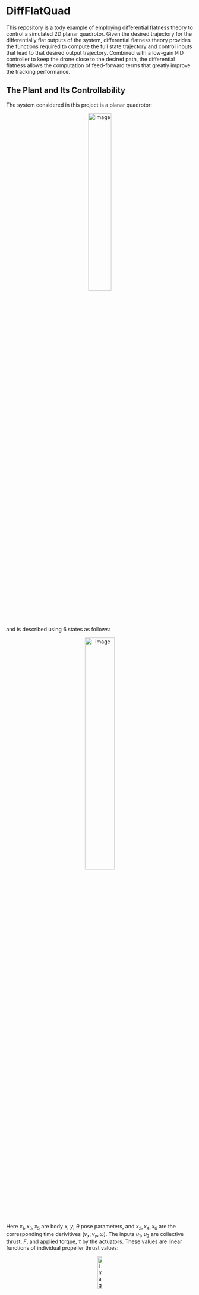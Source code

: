 # DiffFlatQuad
This repository is a tody example of employing differential flatness theory to control a simulated 2D planar quadrotor. Given the desired trajectory for the differentially flat outputs of the system, differential flatness theory provides the functions required to compute the full state trajectory and control inputs that lead to that desired output trajectory. Combined with a low-gain PID controller to keep the drone close to the desired path, the differential flatness allows the computation of feed-forward terms that greatly improve the tracking performance.

## The Plant and Its Controllability
The system considered in this project is a planar quadrotor:
<p align="center">
  <img src="docs/plant.png" alt="image" width="35%" height="auto"/>
</p>

and is described using 6 states as follows:

<!-- $
\left[\begin{matrix}\operatorname{\dot{x}_{1}}{\left(t \right)}\\\operatorname{\dot{x}_{2}}{\left(t \right)}\\\operatorname{\dot{x}_{3}}{\left(t \right)}\\\operatorname{\dot{x}_{4}}{\left(t \right)}\\\operatorname{\dot{x}_{5}}{\left(t \right)}\\\operatorname{\dot{x}_{6}}{\left(t \right)}\end{matrix}\right] = 
\left[\begin{matrix}\operatorname{x_{2}}{\left(t \right)}\\- \frac{\operatorname{u_{1}}{\left(t \right)} \sin{\left(\operatorname{x_{5}}{\left(t \right)} \right)}}{m}\\\operatorname{x_{4}}{\left(t \right)}\\- g + \frac{\operatorname{u_{1}}{\left(t \right)} \cos{\left(\operatorname{x_{5}}{\left(t \right)} \right)}}{m}\\\operatorname{x_{6}}{\left(t \right)}\\\frac{\operatorname{u_{1}}{\left(t \right)}}{J}\end{matrix}\right]
$ -->
<p align="center">
  <img src="docs/plant_eq.png" alt="image" width="40%" height="auto"/>
</p>

Here $x_1, x_3, x_5$ are body $x, \ y, \ \theta$ pose parameters, and $x_2, x_4, x_6$ are the corresponding time derivitives ($v_x, v_y, \omega$). The inputs $u_1, \ u_2$ are collective thrust, $F$, and applied torque, $\tau$ by the actuators. These values are linear functions of individual propeller thrust values:
<!-- $
\begin{align}
\tau =& \frac{F_2-F_1}{l}\\
F =& \frac{F_2+F_1}{2}
\end{align}
$ -->

<p align="center">
  <img src="docs/mixer_eq.png" alt="image" width="15%" height="auto"/>
</p>

where $F_1$ and $F_2$ are the thrust produced by the individual propellers and $l$ is the length from the center of the drone to the motor attachment point. Finally, mass and inertia are represented with $m, J$, and gravity with $g$.

**Note:** Rotational dynamics is decoupled from the position and is described by a double integration of the inertia-normalized body torque. As such, quadrotors usually have a cascade control structure where the inner-loop controller exercises control over the body angular rate, and the other-loop control maintains the body pose tracking.  

Here, we provide a simple simulator based on Pygame that can be instantiated as follows: 

```python
from DiffFlatQuad.robot import PlanerQuadrotor
quadrotor = PlanerQuadrotor(rendering=True, dt=1e-2)
#The simulation loop
while quadrotor.running():
    quadrotor.step(T=0.0000, F=9.8)
    time.sleep(0.01)
```

### Controllability Analysis
Before moving on to the control design, we first need to investigate the controllability of the plant under study. First, note that the plant may be put into control-affine forms as:

<!-- \mathbf{\dot{x}} = &\mathbf{f}(\mathbf{x})+\mathbf{g_1}(\mathbf{x})u_1+ \mathbf{g_2}(\mathbf{x})u_2\\
\mathbf{f} = \left[\begin{matrix}\operatorname{x_{2}}\\0\\\operatorname{x_{4}}\\- g\\\operatorname{x_{6}}\\0\end{matrix}\right], \
&\mathbf{g}_1 = \left[\begin{matrix}0\\- \frac{\sin{\left(\operatorname{x_{5}}{\left(t \right)} \right)}}{m}\\0\\\frac{\cos{\left(\operatorname{x_{5}}{\left(t \right)} \right)}}{m}\\0\\0\end{matrix}\right], \
\mathbf{g}_2 = \left[\begin{matrix}0\\0\\0\\0\\0\\\frac{1}{J}\end{matrix}\right] -->
<p align="center">
  <img src="docs/plant_decom_eq.png" alt="image" width="60%" height="auto"/>
</p>

We employ ideas from nonlinear control theory and differential geometry to investigate the controllability of the plant.

**Theorem:** System $\dot{x}=f(x)+g(x)u$ with $x \in \mathbb{R}^n$ and $u \in \mathbb{R}^m$ is controllable if distribution $\Delta_{c2}$, the smallest distrribution spanned by columns of $g$, $span\{g_1, g_2\}$, and invariant to $g_1, g_2, f$, has rank $n$. 

Let's first instantiate a robot and get the symbolic system equations as follows:

```python
from DiffFlatQuad.robot import PlanerQuadrotor
robot = PlanerQuadrotor(rendering=False)

# Get the sympy symbolic expressions describing the plant
f = robot.getSymbolicF()
g = robot.getSymbolicG()
x = robot.symbolic_state
g1 = g[:,0]
g2 = g[:,1]
t = sp.symbols('t')
```
Then, use the following two helper functions to compute the Lie derivatives and brackets for the next step:

```python
def lieDerivative(a, b, x):
    """ 
    returns the L_a(b)
    """
    return b.jacobian(x)*a

def lieBracket(a,b,x):
    """
    returns the Lie bracket [a,b] = L_{a}b - L_{b}a
    """
    return lieDerivative(a, b, x)-lieDerivative(b, a, x)
```

**Reminder:** Distribution $\Delta$ is said to be invariant to be invariant to vector field $f$ if for all $\tau \in \Delta$, Lie bracket $[\tau, f]$ is also in $\Delta$.

To find the distribution $\Delta_{c2}$, we simply start with $\Delta = span\{g_1, g_2\}$ and compute the Lie brackets between $g1, g2$ and $f,g1,g2$ and add the result to the distribution if it's not already part of it. We continues this process until the rank of $\Delta_{c2}$ stops growing:

<p align="center">
  <img src="docs/alg.png" alt="image" width="75%" height="auto"/>
</p>

The Python implementation of this is:

```python
def isInDist(dist, vec):
    """
    Is vec in distribution dist?
    """
    d = dist[0].copy()
    for i in range(len(dist)-1):
        d = d.row_join(dist[i+1])
    rank1 = d.rank()
    d = d.row_join(vec)
    rank2 = d.rank()
    if rank2 > rank1:
        return False
    else:
        return True
    
def getDistRank(dist):
    """
    return the rank of distribution spanned by a list of vecs in dist
    """
    d = dist[0].copy()
    for i in range(len(dist)-1):
        d = d.row_join(dist[i+1])
    return d.rank()

def getSmallestInvariantDistribution(dist, vec_fields, x):
    """
    Returns the smallest distribution invariant to vectors in the 
    vec_fields list and containing distribution spanned by the 
    vector fields in the dist list. 
    """
    running = True
    result = []
    result +=dist
    while running:
        added_something = False
        for vec1 in result:
            for vec2 in vec_fields:
                vec3 = lieBracket(vec1, vec2, x)
                if not isInDist(result, vec3):
                    result +=[vec3]
                    added_something = True
        if not added_something:
            running = False
    
    return result
```

Using these functions, we can now compute the $\Delta_{c2}$ for our quadrotor plant. The result is shown in the following and its rank is 6, which is equal to the number of states and implies that the system is controllable.

<p align="center">
  <img src="docs/controllability_dist.png" alt="image" width="75%" height="auto"/>
</p>

## Controlling The Robot and Differential Flatness

Now that the controllability of the system is shown, we can move on to designing a controller for the robot. We will first define differentially flat systems and then we will use it to design a controller. 

### Differentially Flat Systems

System $\dot{x} = f(x,u)$, $x \in \mathbb{R}^n$ and $u \in \mathbb{R}^m$ is said to be differentially flat if there exists a function $z = \alpha(x,u, \dot{u}, ..., u^{(p)})$ from state and time derivatives of input to a set of outputs $z$ equal in number to the number of inputs such that we can reconstruct the whole state and input trajectory given the flat output $z$ and its time derivatives without integrating the dynamics:
<!-- 
x = &\beta(z,u, \dot{z}, ..., z^{(q)})\\
u = &\gamma(z,u, \dot{z}, ..., z^{(q)}) -->
<p align="center">
  <img src="docs/diff_flat.png" alt="image" width="25%" height="auto"/>
</p>

#### The Planar Quadrotor
For our planar quadrotor, the center of mass position $x_1,x_3$ are the flat outputs based upon which, the state and input trajectories may be computed as follows ([a great video showing this](https://www.youtube.com/watch?v=ohBJ0BCtZWQ)):

<!-- \left[\begin{matrix}\operatorname{{x}_{1}}{\left(t \right)}\\\operatorname{{x}_{2}}{\left(t \right)}\\\operatorname{{x}_{3}}{\left(t \right)}\\\operatorname{{x}_{4}}{\left(t \right)}\\\operatorname{{x}_{5}}{\left(t \right)}\\\operatorname{{x}_{6}}{\left(t \right)}\end{matrix}\right] = 
\left[\begin{matrix}\operatorname{x_{1}}{\left(t \right)}\\\frac{d}{d t} \operatorname{x_{1}}{\left(t \right)}\\\operatorname{x_{3}}{\left(t \right)}\\\frac{d}{d t} \operatorname{x_{3}}{\left(t \right)}\\\operatorname{atan_{2}}{\left(- \frac{d^{2}}{d t^{2}} \operatorname{x_{1}}{\left(t \right)},g + \frac{d^{2}}{d t^{2}} \operatorname{x_{3}}{\left(t \right)} \right)}\\- \frac{\left(g + \frac{d^{2}}{d t^{2}} \operatorname{x_{3}}{\left(t \right)}\right) \frac{d^{3}}{d t^{3}} \operatorname{x_{1}}{\left(t \right)}}{\left(g + \frac{d^{2}}{d t^{2}} \operatorname{x_{3}}{\left(t \right)}\right)^{2} + \left(\frac{d^{2}}{d t^{2}} \operatorname{x_{1}}{\left(t \right)}\right)^{2}} + \frac{\frac{d^{2}}{d t^{2}} \operatorname{x_{1}}{\left(t \right)} \frac{d^{3}}{d t^{3}} \operatorname{x_{3}}{\left(t \right)}}{\left(g + \frac{d^{2}}{d t^{2}} \operatorname{x_{3}}{\left(t \right)}\right)^{2} + \left(\frac{d^{2}}{d t^{2}} \operatorname{x_{1}}{\left(t \right)}\right)^{2}}\end{matrix}\right] -->

<p align="center">
  <img src="docs/diff_flat_state.png" alt="image" width="60%" height="auto"/>
</p>
<!-- \mathbf{u} = \left[\begin{matrix}m \sqrt{\left(g + \frac{d^{2}}{d t^{2}} \operatorname{x_{3}}{\left(t \right)}\right)^{2} + \left(\frac{d^{2}}{d t^{2}} \operatorname{x_{1}}{\left(t \right)}\right)^{2}}\\\frac{J \left(2 \left(\left(g + \frac{d^{2}}{d t^{2}} \operatorname{x_{3}}{\left(t \right)}\right) \frac{d^{3}}{d t^{3}} \operatorname{x_{1}}{\left(t \right)} - \frac{d^{2}}{d t^{2}} \operatorname{x_{1}}{\left(t \right)} \frac{d^{3}}{d t^{3}} \operatorname{x_{3}}{\left(t \right)}\right) \left(\left(g + \frac{d^{2}}{d t^{2}} \operatorname{x_{3}}{\left(t \right)}\right) \frac{d^{3}}{d t^{3}} \operatorname{x_{3}}{\left(t \right)} + \frac{d^{2}}{d t^{2}} \operatorname{x_{1}}{\left(t \right)} \frac{d^{3}}{d t^{3}} \operatorname{x_{1}}{\left(t \right)}\right) - \left(\left(g + \frac{d^{2}}{d t^{2}} \operatorname{x_{3}}{\left(t \right)}\right) \frac{d^{4}}{d t^{4}} \operatorname{x_{1}}{\left(t \right)} - \frac{d^{2}}{d t^{2}} \operatorname{x_{1}}{\left(t \right)} \frac{d^{4}}{d t^{4}} \operatorname{x_{3}}{\left(t \right)}\right) \left(\left(g + \frac{d^{2}}{d t^{2}} \operatorname{x_{3}}{\left(t \right)}\right)^{2} + \left(\frac{d^{2}}{d t^{2}} \operatorname{x_{1}}{\left(t \right)}\right)^{2}\right)\right)}{\left(\left(g + \frac{d^{2}}{d t^{2}} \operatorname{x_{3}}{\left(t \right)}\right)^{2} + \left(\frac{d^{2}}{d t^{2}} \operatorname{x_{1}}{\left(t \right)}\right)^{2}\right)^{2}}\end{matrix}\right] -->
<p align="center">
  <img src="docs/diff_flat_input.png" alt="image" width="100%" height="auto"/>
</p>

Note that the highest degree of flat output derivative is 4 which corresponds to the snap. Therefore, the designed desired trajectory must be smooth up to the 4th order and to avoid actuation saturation, minimum-snap trajectories should be designed. 

### Open-Loop Control
Given the mappings from the desired flat output and the corresponding derivatives to the inputs and states, we can perform a simple test to see how the simulated quadrotor behaves when subjected to the computed input commands. Ideally, the drone should perfectly follow the desired trajectory. 

For the sake of simplicity, we chose a circular trajectory parametrized as $x=cos(\omega t), y=sin(\omega t)$ as reference trajectory and computed its derivatives up to the 4'th order (Look at `controller.ipynb` notebook). After applying the corresponding computed inputs to the simulated quadrotor, get the following response:

<p align="center">
  <img src="results/openloop_performance.png" alt="image" width="75%" height="auto"/>
</p>

As we can see, even though initially the drone stays close to the desired trajectory, after a short amount of time it deviates as there are no feedback loops to correct for the numerical inaccuracies (in this case forward Eular integration errors). To account for this, we need the magic of feedback!

### Close-Loop Control

In this section, we use the methodology described in [here](https://arxiv.org/abs/1712.02402). First, we design a simple PI body rate controller. This is a common practice in the drone industrey to control the body angular rate of the drone through the gyroscope measurements feedback to regulate the body torques. As mentioned earlier, the system dynamics from torque to body rate is a simple single integrator and is decoupled from the positional states (neglecting aerodynamic effects).

The PI controller is implemented as follows:

```python
class PIController():
    def __init__(self, n, Kp, Ki, dt=0.01):
        self.dt = dt
        self.Kp = Kp
        self.Ki = Ki
        self.n = n
        self.e_integrated = np.zeros((n,1))
    def reset(self):
        self.e_integrated = np.zeros((self.n,1))    

    def update(self, x, x_des):
        e = x_des - x
        self.e_integrated += e * self.dt
        return self.Kp*e + self.Ki*self.e_integrated
```

The application of this controller to the simulated drone with $K_p=10, K_i=0.1$ yields the following tracking performance:

<p align="center">
  <img src="results/body_rate_with_PI.png" alt="image" width="75%" height="auto"/>
</p>

Having this inner-loop body rate controller, we can move on to the outer-loop position controller. Given the desired position and velocity of the robot, we compute a desired acceleration using a PD control law as follows:
<!-- 
$
a_{\text{des}} = K_p(\mathbf{x}-\mathbf{x}_{\text{des}})+K_v(\mathbf{v}-\mathbf{v}_{\text{des}}) + g \mathbf{z}_w
$ -->
<p align="center">
  <img src="docs/desired_accel.png" alt="image" height="auto"/>
</p>

Here, $\mathbf{z}_w$ is the world frame z-axis direction. We project this acceleration on the body-z-axis of the drone ($\mathbf{z}_B$) as follows:
<!-- F = m \times \mathbf{a}_{des}^T\mathbf{z}_B -->

<p align="center">
  <img src="docs/pd_thrust_projection.png" alt="image" height="auto"/>
</p>

Furthermore, we control the body orientation ($\theta$) such that the body z-axis ($\mathbf{Z}_B$) aligns with the direction of the desired acceleration. The implementation of this attitude controller is provided in `controller.ipynb`. The output of this controller is the desired body angular velocity ($\omega_{des}$) which is fed to the inner loop body rate controller to track. 

Implementing this on the simulated robot leads to the following tracking performance:

<p align="center">
  <img src="results/pd_no_ff_performance.png" alt="image" width="75%" height="auto"/>
</p>

We note that the robot is not able to accurately track the desired trajectory. This is due to the fact that the controller in this section has no feed-forward terms and the drone has to encounter a tracking error to produce corrective action. 

#### Incorporation of Feed-Forward Terms

Now that we have a quadrotor with close-loop position feedback, we can use the differential flatness analysis we performed earlier to compute feed-forward terms for the body rate and thrust controllers to eliminate the drift we saw in the previous section. In other words, in this section, the feed-forward terms from the differential flatness studies will guide the drone along the desired trajectory while the PD controller corrects for the numerical integration errors and other sources of uncertainty to keep the drone on track.

To do this, we simply add a feed-forward acceleration term to the desired acceleration computed in the previous section and compute the thrust command as $F = m \times (\mathbf{a}_{des}+\mathbf{a}_{ref})^T\mathbf{z}_B$. Additionally, we use the $\beta(.)$ function to get the body angular rate corresponding to the desired flat-output trajectory and add it to the $\omega_{des}$ from the previous section before feeding it to the body rate controller. With this modification, we achieve the following result:

<p align="center">
  <img src="results/pd_with_ff_performance.png" alt="image" width="75%" height="auto"/>
</p>

As expected, the drift is completely eliminated and the drone sticks to the desired trajectory very closely.

## Conclusion
This project provided a simple toy example that to illustrate the ideas behind exploiting the differential flatness of quadrotor dynamics for accurate pose tracking of this wonderful robot. These ideas can be easily extended to the full 3D quadrotor system. In the future, this extension will be done and a link to it will be added [here]().